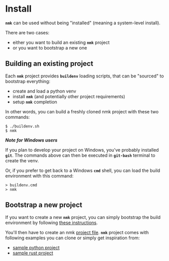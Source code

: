 # Install

**`nmk`** can be used without being "installed" (meaning a system-level install).

There are two cases:
* either you want to build an existing **`nmk`** project
* or you want to bootstrap a new one

## Building an existing project

Each **`nmk`** project provides **`buildenv`** loading scripts, that can be "sourced" to bootstrap everything:
* create and load a python venv
* install **`nmk`** (and potentially other project requirements)
* setup **`nmk`** completion

In other words, you can build a freshly cloned nmk project with these two commands:
```shell
$ ./buildenv.sh
$ nmk
```

**_Note for Windows users_**

If you plan to develop your project on Windows, you've probably installed **`git`**. The commands above can then be executed in **`git-bash`** terminal to create the venv.

Or, if you prefer to get back to a Windows **`cmd`** shell, you can load the build environment with this command:
```shell
> buildenv.cmd
> nmk
```

## Bootstrap a new project

If you want to create a new **`nmk`** project, you can simply bootstrap the build environment by following [these instructions](https://buildenv.readthedocs.io/en/stable/usage.html).

You'll then have to create an nmk [project file](file).
**`nmk`** project comes with following examples you can clone or simply get inspiration from:
* [sample python project](https://github.com/dynod/nmk-python-sample)
* [sample rust project](https://github.com/dynod/nmk-rust-sample)
